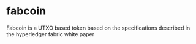 # fabcoin
Fabcoin is a UTXO based token based on the specifications described in the hyperledger fabric white paper
